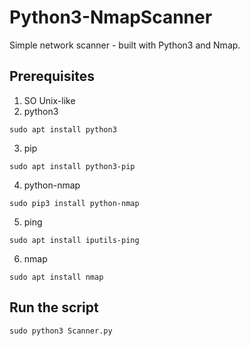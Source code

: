 # Python3-NmapScanner

Simple network scanner - built with Python3 and Nmap.

## Prerequisites

1) SO Unix-like
2) python3
```
sudo apt install python3
```
3) pip
```
sudo apt install python3-pip
```
4) python-nmap
```
sudo pip3 install python-nmap
```
5) ping
```
sudo apt install iputils-ping
```
6) nmap
```
sudo apt install nmap
```

## Run the script
```
sudo python3 Scanner.py 
```
